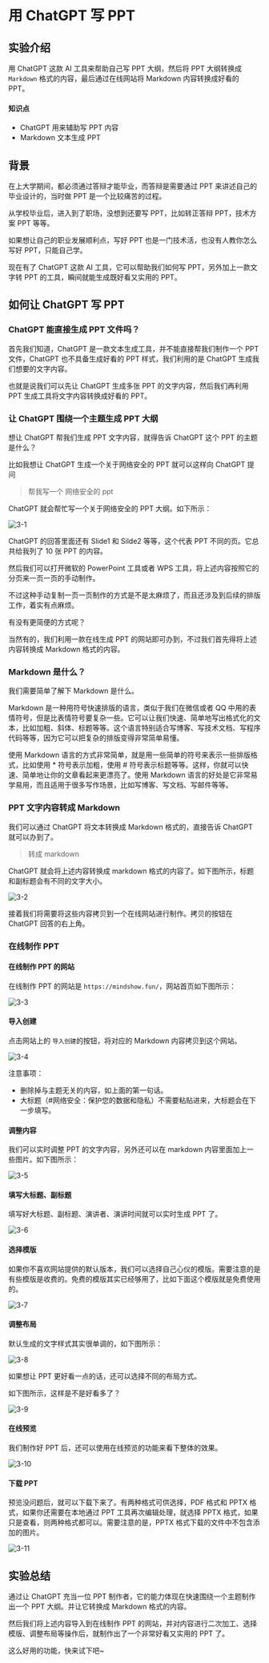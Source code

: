 # 用 ChatGPT 写 PPT

## 实验介绍

用 ChatGPT 这款 AI 工具来帮助自己写 PPT 大纲，然后将 PPT 大纲转换成 `Markdown` 格式的内容，最后通过在线网站将 Markdown 内容转换成好看的 PPT。

#### 知识点

- ChatGPT 用来辅助写 PPT 内容
- Markdown 文本生成 PPT

## 背景

在上大学期间，都必须通过答辩才能毕业，而答辩是需要通过 PPT 来讲述自己的毕业设计的，当时做 PPT 是一个比较痛苦的过程。

从学校毕业后，进入到了职场，没想到还要写 PPT，比如转正答辩 PPT，技术方案 PPT 等等。

如果想让自己的职业发展顺利点，写好 PPT 也是一门技术活，也没有人教你怎么写好 PPT，只能自己学。

现在有了 ChatGPT 这款 AI 工具，它可以帮助我们如何写 PPT，另外加上一款文字转 PPT 的工具，瞬间就能生成既好看又实用的 PPT。

## 如何让 ChatGPT 写 PPT

### ChatGPT 能直接生成 PPT 文件吗？

首先我们知道，ChatGPT 是一款文本生成工具，并不能直接帮我们制作一个 PPT 文件，ChatGPT 也不具备生成好看的 PPT 样式，我们利用的是 ChatGPT 生成我们想要的文字内容。

也就是说我们可以先让 ChatGPT 生成多张 PPT 的文字内容，然后我们再利用 PPT 生成工具将文字内容转换成好看的 PPT。

### 让 ChatGPT 围绕一个主题生成 PPT 大纲

想让 ChatGPT 帮我们生成 PPT 文字内容，就得告诉 ChatGPT 这个 PPT 的主题是什么？

比如我想让 ChatGPT 生成一个关于网络安全的 PPT 就可以这样向 ChatGPT 提问

> 帮我写一个 网络安全的 ppt

ChatGPT 就会帮忙写一个关于网络安全的 PPT 大纲。如下所示：

![3-1](3_PPT.assets/85c6c63af5e223ad2e613d6d3db9ca0e-0.png)

ChatGPT 的回答里面还有 Slide1 和 Silde2 等等，这个代表 PPT 不同的页。它总共给我列了 10 张 PPT 的内容。

然后我们可以打开微软的 PowerPoint 工具或者 WPS 工具，将上述内容按照它的分页来一页一页的手动制作。

不过这种手动复制一页一页制作的方式是不是太麻烦了，而且还涉及到后续的排版工作，着实有点麻烦。

有没有更简便的方式呢？

当然有的，我们利用一款在线生成 PPT 的网站即可办到，不过我们首先得将上述内容转换成 Markdown 格式的内容。

### Markdown 是什么？

我们需要简单了解下 Markdown 是什么。

Markdown 是一种用符号快速排版的语言，类似于我们在微信或者 QQ 中用的表情符号，但是比表情符号要复杂一些。它可以让我们快速、简单地写出格式化的文本，比如加粗、斜体、标题等等。这个语言特别适合写博客、写技术文档、写程序代码等等，因为它可以把复杂的排版变得非常简单易懂。

使用 Markdown 语言的方式非常简单，就是用一些简单的符号来表示一些排版格式，比如使用 * 符号表示加粗，使用 # 符号表示标题等等。这样，你就可以快速、简单地让你的文章看起来更漂亮了。使用 Markdown 语言的好处是它非常易学易用，而且适用于很多写作场景，比如写博客、写文档、写邮件等等。

### PPT 文字内容转成 Markdown

我们可以通过 ChatGPT 将文本转换成 Markdown 格式的，直接告诉 ChatGPT 就可以办到了。

> 转成 markdown

ChatGPT 就会将上述内容转换成 markdown 格式的内容了。如下图所示，标题和副标题会有不同的文字大小。

![3-2](3_PPT.assets/24b08a94ef57e406802b584c7461b78c-0.png)

接着我们将需要将这些内容拷贝到一个在线网站进行制作。拷贝的按钮在 ChatGPT 回答的右上角。

### 在线制作 PPT

#### 在线制作 PPT 的网站

在线制作 PPT 的网站是 `https://mindshow.fun/`，网站首页如下图所示：

![3-3](3_PPT.assets/ecb9f74fd600fd79687eda4716aab855-0.png)

#### 导入创建

点击网站上的 `导入创建`的按钮，将对应的 Markdown 内容拷贝到这个网站。

![3-4](3_PPT.assets/ea987546520c1684c85f24a0c4b7b9f1-0.png)

注意事项：

- 删除掉与主题无关的内容，如上面的第一句话。
- 大标题（#网络安全：保护您的数据和隐私）不需要粘贴进来，大标题会在下一步填写。

#### 调整内容

我们可以实时调整 PPT 的文字内容，另外还可以在 markdown 内容里面加上一些图片。如下图所示：

![3-5](3_PPT.assets/fe0d7ba7f0b4a10d7e147fe2a373d776-0.png)

#### 填写大标题、副标题

填写好大标题、副标题、演讲者、演讲时间就可以实时生成 PPT 了。

![3-6](3_PPT.assets/c917a2e1c633fca3b59af646f1c4efdc-0.png)

#### 选择模版

如果你不喜欢网站提供的默认版本，我们可以选择自己心仪的模版。需要注意的是有些模版是收费的。免费的模版其实已经够用了，比如下面这个模版就是免费使用的。

![3-7](3_PPT.assets/b8b3faba8ffa4dd883802a5a5c288b0b-0.png)

#### 调整布局

默认生成的文字样式其实很单调的，如下图所示：

![3-8](3_PPT.assets/2054ea93e2e911c31894f2a9f6e8226b-0.png)

如果想让 PPT 更好看一点的话，还可以选择不同的布局方式。

如下图所示，这样是不是好看多了？

![3-9](3_PPT.assets/e8216e3879e8ea393253d02733e732bd-0.png)

#### 在线预览

我们制作好 PPT 后，还可以使用在线预览的功能来看下整体的效果。

![3-10](3_PPT.assets/dbed02f0bfee6c91a5916d760f3c4867-0.png)

#### 下载 PPT

预览没问题后，就可以下载下来了。有两种格式可供选择，PDF 格式和 PPTX 格式，如果你还需要在本地通过 PPT 工具再次编辑处理，就选择 PPTX 格式，如果只是查看，则两种格式都可以。需要注意的是，PPTX 格式下载的文件中不包含添加的图片。

![3-11](3_PPT.assets/9d1c5b860c10fd297226d292beb78e35-0.png)

## 实验总结

通过让 ChatGPT 充当一位 PPT 制作者，它的能力体现在快速围绕一个主题制作出一个 PPT 大纲。并让它转换成 Markdown 格式的内容。

然后我们将上述内容导入到在线制作 PPT 的网站，并对内容进行二次加工、选择模版、调整布局等操作后，就制作出了一个非常好看又实用的 PPT 了。

这么好用的功能，快来试下吧~
